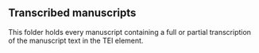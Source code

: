 ## Transcribed manuscripts
This folder holds every manuscript containing a full or partial transcription of the manuscript text in the TEI <body> element.
